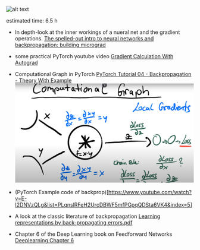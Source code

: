 ![alt text](image-1.png)

estimated time: 6.5 h

- In depth-look at the inner workings of a nueral net and the gradient operations.
[The spelled-out intro to neural networks and backpropagation: building micrograd](https://www.youtube.com/watch?v=VMj-3S1tku0&list=PLAqhIrjkxbuWI23v9cThsA9GvCAUhRvKZ&index=1&pp=iAQB)

- some practical PyTorch youtube video [Gradient Calculation With Autograd](https://www.youtube.com/watch?v=DbeIqrwb_dE&list=PLqnslRFeH2UrcDBWF5mfPGpqQDSta6VK4&index=3)

- Computational Graph in PyTorch [PyTorch Tutorial 04 - Backpropagation - Theory With Example
](https://www.youtube.com/watch?v=3Kb0QS6z7WA&list=PLqnslRFeH2UrcDBWF5mfPGpqQDSta6VK4&index=4)
![alt text](image.png)

- (PyTorch Example code of backprop)[https://www.youtube.com/watch?v=E-I2DNVzQLg&list=PLqnslRFeH2UrcDBWF5mfPGpqQDSta6VK4&index=5]

- A look at the classic literature of backpropagation [Learning representations by back-propagating errors.pdf](Days\1\Learning-representations-by-back-propagating-errors.pdf)

- Chapter 6 of the Deep Learning book on Feedforward Networks [Deeplearning Chapter 6](https://www.deeplearningbook.org/contents/mlp.html)